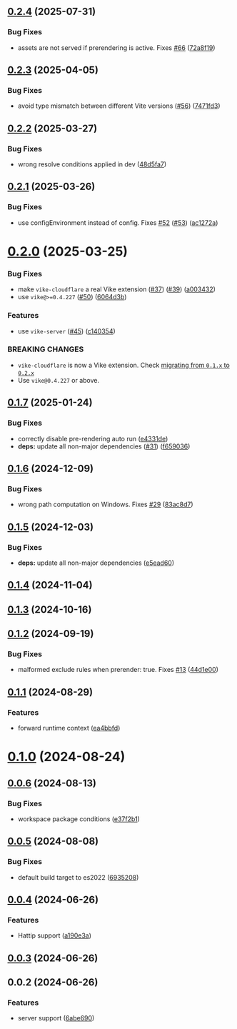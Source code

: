 ## [0.2.4](https://github.com/vikejs/vike-cloudflare/compare/v0.2.3...v0.2.4) (2025-07-31)


### Bug Fixes

* assets are not served if prerendering is active. Fixes [#66](https://github.com/vikejs/vike-cloudflare/issues/66) ([72a8f19](https://github.com/vikejs/vike-cloudflare/commit/72a8f191e70585e6a760081f974052e15b768668))



## [0.2.3](https://github.com/vikejs/vike-cloudflare/compare/v0.2.2...v0.2.3) (2025-04-05)


### Bug Fixes

* avoid type mismatch between different Vite versions ([#56](https://github.com/vikejs/vike-cloudflare/issues/56)) ([7471fd3](https://github.com/vikejs/vike-cloudflare/commit/7471fd342e90d57b2dd8c568d06e41ad2c80af5e))



## [0.2.2](https://github.com/vikejs/vike-cloudflare/compare/v0.2.1...v0.2.2) (2025-03-27)


### Bug Fixes

* wrong resolve conditions applied in dev ([48d5fa7](https://github.com/vikejs/vike-cloudflare/commit/48d5fa70b2504eb9b4cba0f35e1a60f826f0c7e6))



## [0.2.1](https://github.com/vikejs/vike-cloudflare/compare/v0.2.0...v0.2.1) (2025-03-26)


### Bug Fixes

* use configEnvironment instead of config. Fixes [#52](https://github.com/vikejs/vike-cloudflare/issues/52) ([#53](https://github.com/vikejs/vike-cloudflare/issues/53)) ([ac1272a](https://github.com/vikejs/vike-cloudflare/commit/ac1272accac90361be8d000865fcb22604420daf))



# [0.2.0](https://github.com/vikejs/vike-cloudflare/compare/v0.1.7...v0.2.0) (2025-03-25)


### Bug Fixes

* make `vike-cloudflare` a real Vike extension ([#37](https://github.com/vikejs/vike-cloudflare/issues/37)) ([#39](https://github.com/vikejs/vike-cloudflare/issues/39)) ([a003432](https://github.com/vikejs/vike-cloudflare/commit/a0034326f9dac1e7de100b4f44d401cb76a77795))
* use `vike@>=0.4.227` ([#50](https://github.com/vikejs/vike-cloudflare/issues/50)) ([6064d3b](https://github.com/vikejs/vike-cloudflare/commit/6064d3b621b78c1e6179311d0c3272b53f7d9e3c))


### Features

* use `vike-server` ([#45](https://github.com/vikejs/vike-cloudflare/issues/45)) ([c140354](https://github.com/vikejs/vike-cloudflare/commit/c14035456ae9b5f71e60ed3bb431d6d2e3fe0cd4))


### BREAKING CHANGES

* `vike-cloudflare` is now a Vike extension. Check [migrating from `0.1.x` to `0.2.x`](https://vike.dev/migration/vike-cloudflare)
* Use `vike@0.4.227` or above.



## [0.1.7](https://github.com/vikejs/vike-cloudflare/compare/v0.1.6...v0.1.7) (2025-01-24)


### Bug Fixes

* correctly disable pre-rendering auto run ([e4331de](https://github.com/vikejs/vike-cloudflare/commit/e4331de9f0c4dad2be6aa1d520b59682d9df599d))
* **deps:** update all non-major dependencies ([#31](https://github.com/vikejs/vike-cloudflare/issues/31)) ([f659036](https://github.com/vikejs/vike-cloudflare/commit/f65903656c9012d127b5a5463a44a68ccdcca138))



## [0.1.6](https://github.com/vikejs/vike-cloudflare/compare/v0.1.5...v0.1.6) (2024-12-09)


### Bug Fixes

* wrong path computation on Windows. Fixes [#29](https://github.com/vikejs/vike-cloudflare/issues/29) ([83ac8d7](https://github.com/vikejs/vike-cloudflare/commit/83ac8d7b39185af20d09c75eae0935f6842d54ae))



## [0.1.5](https://github.com/vikejs/vike-cloudflare/compare/v0.1.4...v0.1.5) (2024-12-03)


### Bug Fixes

* **deps:** update all non-major dependencies ([e5ead60](https://github.com/vikejs/vike-cloudflare/commit/e5ead605401498d207a9f67efa46a48e76d2d5b8))



## [0.1.4](https://github.com/vikejs/vike-cloudflare/compare/v0.1.3...v0.1.4) (2024-11-04)



## [0.1.3](https://github.com/vikejs/vike-cloudflare/compare/v0.1.2...v0.1.3) (2024-10-16)



## [0.1.2](https://github.com/vikejs/vike-cloudflare/compare/v0.1.1...v0.1.2) (2024-09-19)


### Bug Fixes

* malformed exclude rules when prerender: true. Fixes [#13](https://github.com/vikejs/vike-cloudflare/issues/13) ([44d1e00](https://github.com/vikejs/vike-cloudflare/commit/44d1e00076e1cd1408d9e40edecb2573085b3068))



## [0.1.1](https://github.com/vikejs/vike-cloudflare/compare/v0.1.0...v0.1.1) (2024-08-29)


### Features

* forward runtime context ([ea4bbfd](https://github.com/vikejs/vike-cloudflare/commit/ea4bbfdf9231d907d65ac1942a28133b4b2badb9))



# [0.1.0](https://github.com/vikejs/vike-cloudflare/compare/v0.0.6...v0.1.0) (2024-08-24)



## [0.0.6](https://github.com/vikejs/vike-cloudflare/compare/v0.0.5...v0.0.6) (2024-08-13)


### Bug Fixes

* workspace package conditions ([e37f2b1](https://github.com/vikejs/vike-cloudflare/commit/e37f2b15088c1a828d427231280349a3b324db9f))



## [0.0.5](https://github.com/vikejs/vike-cloudflare/compare/v0.0.4...v0.0.5) (2024-08-08)


### Bug Fixes

* default build target to es2022 ([6935208](https://github.com/vikejs/vike-cloudflare/commit/69352087cf594c6cb48493685c6d36cf4fd96a1b))



## [0.0.4](https://github.com/vikejs/vike-cloudflare/compare/v0.0.3...v0.0.4) (2024-06-26)


### Features

* Hattip support ([a190e3a](https://github.com/vikejs/vike-cloudflare/commit/a190e3ace57ac87ba42a3c5ad9beedba4476a134))



## [0.0.3](https://github.com/vikejs/vike-cloudflare/compare/v0.0.2...v0.0.3) (2024-06-26)



## 0.0.2 (2024-06-26)


### Features

* server support ([6abe690](https://github.com/vikejs/vike-cloudflare/commit/6abe690e7508be2abd0de561ccd637047be03f8f))



